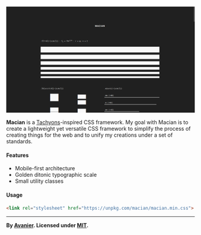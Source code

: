 [![Screenshot](screenshot.png)](https://joshavanier.github.io/macian)

**Macian** is a [Tachyons](https://tachyons.io/)-inspired CSS framework. My goal with Macian is to create a lightweight yet versatile CSS framework to simplify the process of creating things for the web and to unify my creations under a set of standards.

#### Features
+ Mobile-first architecture
+ Golden ditonic typographic scale
+ Small utility classes

#### Usage
```html
<link rel="stylesheet" href="https://unpkg.com/macian/macian.min.css">
```

---

**By [Avanier](https://joshavanier.github.io). Licensed under [MIT](LICENSE).**
